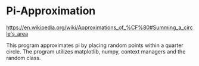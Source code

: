 # Pi-Approximation
https://en.wikipedia.org/wiki/Approximations_of_%CF%80#Summing_a_circle's_area

This program approximates pi by placing random points within a quarter circle.
The program utilizes matplotlib, numpy, context managers and the random class.
